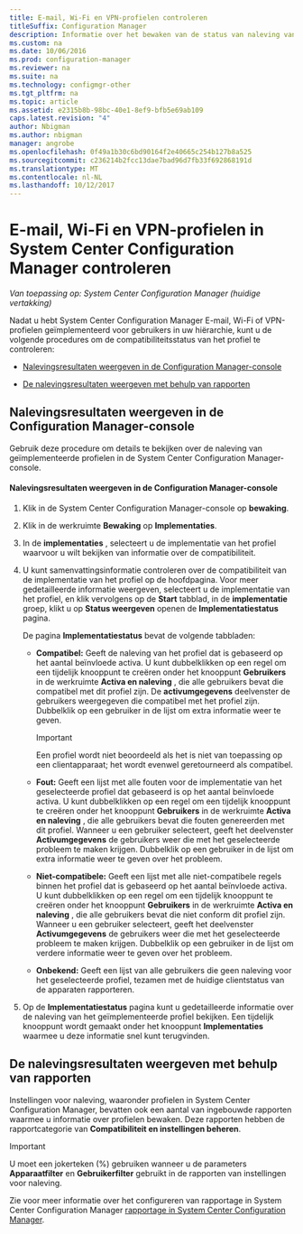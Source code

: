 ```yaml
---
title: E-mail, Wi-Fi en VPN-profielen controleren
titleSuffix: Configuration Manager
description: Informatie over het bewaken van de status van naleving van e-mail, Wi-Fi en VPN-profielen in System Center Configuration Manager.
ms.custom: na
ms.date: 10/06/2016
ms.prod: configuration-manager
ms.reviewer: na
ms.suite: na
ms.technology: configmgr-other
ms.tgt_pltfrm: na
ms.topic: article
ms.assetid: e2315b8b-98bc-40e1-8ef9-bfb5e69ab109
caps.latest.revision: "4"
author: Nbigman
ms.author: nbigman
manager: angrobe
ms.openlocfilehash: 0f49a1b30c6bd90164f2e40665c254b127b8a525
ms.sourcegitcommit: c236214b2fcc13dae7bad96d7fb33f692868191d
ms.translationtype: MT
ms.contentlocale: nl-NL
ms.lasthandoff: 10/12/2017
---
```

# <a name="monitor-email-wi-fi-and-vpn-profiles-in-system-center-configuration-manager"></a>E-mail, Wi-Fi en VPN-profielen in System Center Configuration Manager controleren

*Van toepassing op: System Center Configuration Manager (huidige vertakking)*

Nadat u hebt System Center Configuration Manager E-mail, Wi-Fi of VPN-profielen geïmplementeerd voor gebruikers in uw hiërarchie, kunt u de volgende procedures om de compatibiliteitsstatus van het profiel te controleren:  

-   [Nalevingsresultaten weergeven in de Configuration Manager-console](#BKMK_console)  

-   [De nalevingsresultaten weergeven met behulp van rapporten](#BKMK_Reports)  

##  <a name="BKMK_console"></a> Nalevingsresultaten weergeven in de Configuration Manager-console  
 Gebruik deze procedure om details te bekijken over de naleving van geïmplementeerde profielen in de System Center Configuration Manager-console.  

#### <a name="to-view-compliance-results-in-the-configuration-manager-console"></a>Nalevingsresultaten weergeven in de Configuration Manager-console  

1.  Klik in de System Center Configuration Manager-console op **bewaking**.  

2.  Klik in de werkruimte **Bewaking** op **Implementaties**.  

3.  In de **implementaties** , selecteert u de implementatie van het profiel waarvoor u wilt bekijken van informatie over de compatibiliteit.  

4.  U kunt samenvattingsinformatie controleren over de compatibiliteit van de implementatie van het profiel op de hoofdpagina. Voor meer gedetailleerde informatie weergeven, selecteert u de implementatie van het profiel, en klik vervolgens op de **Start** tabblad, in de **implementatie** groep, klikt u op **Status weergeven** openen de **Implementatiestatus** pagina.  

     De pagina **Implementatiestatus** bevat de volgende tabbladen:  

    -   **Compatibel:** Geeft de naleving van het profiel dat is gebaseerd op het aantal beïnvloede activa. U kunt dubbelklikken op een regel om een tijdelijk knooppunt te creëren onder het knooppunt **Gebruikers** in de werkruimte **Activa en naleving** , die alle gebruikers bevat die compatibel met dit profiel zijn. De **activumgegevens** deelvenster de gebruikers weergegeven die compatibel met het profiel zijn. Dubbelklik op een gebruiker in de lijst om extra informatie weer te geven.  

        > [!IMPORTANT]  
        >  Een profiel wordt niet beoordeeld als het is niet van toepassing op een clientapparaat; het wordt evenwel geretourneerd als compatibel.  

    -   **Fout:** Geeft een lijst met alle fouten voor de implementatie van het geselecteerde profiel dat gebaseerd is op het aantal beïnvloede activa. U kunt dubbelklikken op een regel om een tijdelijk knooppunt te creëren onder het knooppunt **Gebruikers** in de werkruimte **Activa en naleving** , die alle gebruikers bevat die fouten genereerden met dit profiel. Wanneer u een gebruiker selecteert, geeft het deelvenster **Activumgegevens** de gebruikers weer die met het geselecteerde probleem te maken krijgen. Dubbelklik op een gebruiker in de lijst om extra informatie weer te geven over het probleem.  

    -   **Niet-compatibele:** Geeft een lijst met alle niet-compatibele regels binnen het profiel dat is gebaseerd op het aantal beïnvloede activa. U kunt dubbelklikken op een regel om een tijdelijk knooppunt te creëren onder het knooppunt **Gebruikers** in de werkruimte **Activa en naleving** , die alle gebruikers bevat die niet conform dit profiel zijn. Wanneer u een gebruiker selecteert, geeft het deelvenster **Activumgegevens** de gebruikers weer die met het geselecteerde probleem te maken krijgen. Dubbelklik op een gebruiker in de lijst om verdere informatie weer te geven over het probleem.  

    -   **Onbekend:** Geeft een lijst van alle gebruikers die geen naleving voor het geselecteerde profiel, tezamen met de huidige clientstatus van de apparaten rapporteren.  

5.  Op de **Implementatiestatus** pagina kunt u gedetailleerde informatie over de naleving van het geïmplementeerde profiel bekijken. Een tijdelijk knooppunt wordt gemaakt onder het knooppunt **Implementaties** waarmee u deze informatie snel kunt terugvinden.  

##  <a name="BKMK_Reports"></a> De nalevingsresultaten weergeven met behulp van rapporten  
 Instellingen voor naleving, waaronder profielen in System Center Configuration Manager, bevatten ook een aantal van ingebouwde rapporten waarmee u informatie over profielen bewaken. Deze rapporten hebben de rapportcategorie van **Compatibiliteit en instellingen beheren**.  

> [!IMPORTANT]  
>  U moet een jokerteken (%) gebruiken wanneer u de parameters **Apparaatfilter** en **Gebruikerfilter** gebruikt in de rapporten van instellingen voor naleving.  

 Zie voor meer informatie over het configureren van rapportage in System Center Configuration Manager [rapportage in System Center Configuration Manager](../../core/servers/manage/reporting.md).  
